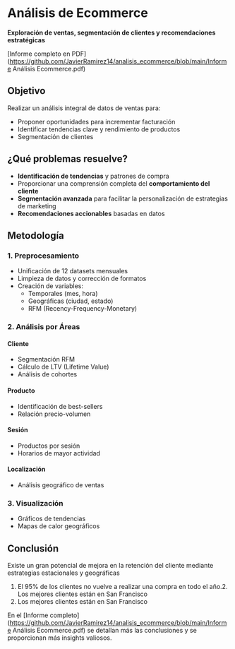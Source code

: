 # Análisis de Ecommerce
**Exploración de ventas, segmentación de clientes y recomendaciones estratégicas**  

[Informe completo en PDF](https://github.com/JavierRamirez14/analisis_ecommerce/blob/main/Informe Análisis Ecommerce.pdf)

## Objetivo
Realizar un análisis integral de datos de ventas para:
- Proponer oportunidades para incrementar facturación
- Identificar tendencias clave y rendimiento de productos  
- Segmentación de clientes  

## ¿Qué problemas resuelve?
- **Identificación de tendencias** y patrones de compra  
- Proporcionar una comprensión completa del **comportamiento del cliente**  
- **Segmentación avanzada** para facilitar la personalización de estrategias de marketing  
- **Recomendaciones accionables** basadas en datos  

## Metodología
### 1. Preprocesamiento
- Unificación de 12 datasets mensuales  
- Limpieza de datos y corrección de formatos  
- Creación de variables:
  - Temporales (mes, hora)  
  - Geográficas (ciudad, estado)  
  - RFM (Recency-Frequency-Monetary)  

### 2. Análisis por Áreas
#### Cliente
- Segmentación RFM  
- Cálculo de LTV (Lifetime Value)  
- Análisis de cohortes  

#### Producto
- Identificación de best-sellers  
- Relación precio-volumen  

#### Sesión
- Productos por sesión  
- Horarios de mayor actividad  

#### Localización
- Análisis geográfico de ventas  

### 3. Visualización
- Gráficos de tendencias  
- Mapas de calor geográficos  

## Conclusión
Existe un gran potencial de mejora en la retención del cliente mediante estrategias estacionales y geográficas

1. El 95% de los clientes no vuelve a realizar una compra en todo el año.2. Los mejores clientes están en San Francisco
2. Los mejores clientes están en San Francisco

En el [Informe completo](https://github.com/JavierRamirez14/analisis_ecommerce/blob/main/Informe Análisis Ecommerce.pdf) se detallan más las conclusiones y se proporcionan más insights valiosos.
